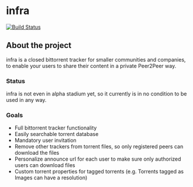 # infra

[![Build Status](https://travis-ci.org/infra-torrent/infra.png?branch=master)](https://travis-ci.org/infra-torrent/infra)

## About the project

infra is a closed bittorrent tracker for smaller communities and companies, to enable your users to share their content in a private Peer2Peer way.

### Status

infra is not even in alpha stadium yet, so it currently is in no condition to be used in any way.

### Goals

* Full bittorrent tracker functionality
* Easily searchable torrent database
* Mandatory user invitation
* Remove other trackers from torrent files, so only registered peers can download the files
* Personalize announce url for each user to make sure only authorized users can download files
* Custom torrent properties for tagged torrents (e.g. Torrents tagged as Images can have a resolution)
